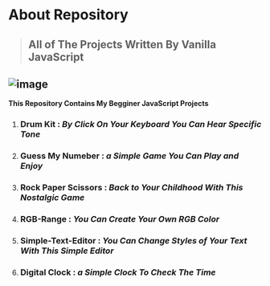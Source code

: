 # About Repository
>## All of The Projects Written By Vanilla JavaScript ## 
![image](https://github.com/user-attachments/assets/73335949-0564-409e-9262-5d2d53c39c7e
)
---
**This Repository Contains My Begginer JavaScript Projects**
1. ### Drum Kit : *By Click On Your Keyboard You Can Hear Specific Tone*
2. ### Guess My Numeber : *a Simple Game You Can Play and Enjoy*
3. ### Rock Paper Scissors : *Back to Your Childhood With This Nostalgic Game*
4. ### RGB-Range : *You Can Create Your Own RGB Color*
5. ### Simple-Text-Editor : *You Can Change Styles of Your Text With This Simple Editor*
6. ### Digital Clock : *a Simple Clock To Check The Time*
